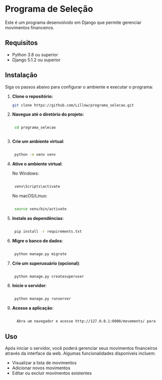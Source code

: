 # Programa de Seleção

Este é um programa desenvolvido em Django que permite gerenciar movimentos financeiros.

## Requisitos

- Python 3.8 ou superior
- Django 5.1.2 ou superior

## Instalação

Siga os passos abaixo para configurar o ambiente e executar o programa:

1. **Clone o repositório:**

   ```bash
   git clone https://github.com/Lillow/programa_selecao.git
   
   ```
2. **Navegue até o diretório do projeto:**

   ```bash
   
    cd programa_selecao
  
   ```

3. **Crie um ambiente virtual**:

   ```bash
   
    python -m venv venv
   
   ```
   
4. **Ative o ambiente virtual**:

    No Windows:

   ```bash
   
    venv\Scripts\activate
   
   ```
    No macOS/Linux:
   
   ```bash
   
    source venv/bin/activate
   
   ```

5. **Instale as dependências**:

   ```bash
   
    pip install -r requirements.txt
   
   ```

6. **Migre o banco de dados**:

   ```bash
   
    python manage.py migrate
   
   ```

7. **Crie um superusuário (opcional)**:

   ```bash
   
    python manage.py createsuperuser
   
   ```


8. **Inicie o servidor**:

   ```bash
   
    python manage.py runserver
   
   ```

9. **Acesse a aplicação**:

   ```bash
   
     Abra um navegador e acesse http://127.0.0.1:8000/movements/ para visualizar a lista de movimentos.
   
   ```
## Uso

Após iniciar o servidor, você poderá gerenciar seus movimentos financeiros através da interface da web. Algumas funcionalidades disponíveis incluem:

   - Visualizar a lista de movimentos
   - Adicionar novos movimentos
   - Editar ou excluir movimentos existentes
